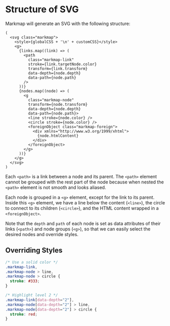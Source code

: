 # Structure of SVG

Markmap will generate an SVG with the following structure:

```tsx
(
  <svg class="markmap">
    <style>{globalCSS + '\n' + customCSS}</style>
    <g>
      {links.map((link) => (
        <path
          class="markmap-link"
          stroke={link.targetNode.color}
          transform={link.transform}
          data-depth={node.depth}
          data-path={node.path}
        />
      ))}
      {nodes.map((node) => (
        <g
          class="markmap-node"
          transform={node.transform}
          data-depth={node.depth}
          data-path={node.path}>
          <line stroke={node.color} />
          <circle stroke={node.color} />
          <foreignObject class="markmap-foreign">
            <div xmlns="http://www.w3.org/1999/xhtml">
              {node.htmlContent}
            </div>
          </foreignObject>
        </g>
      ))}
    </g>
  </svg>
)
```

Each `<path>` is a link between a node and its parent. The `<path>` element cannot be grouped with the rest part of the node because when nested the `<path>` element is not smooth and looks aliased.

Each node is grouped in a `<g>` element, except for the link to its parent. Inside this `<g>` element, we have a line below the content (`<line>`), the circle to connect to its children (`<circle>`), and the HTML content wrapped in a `<foreignObject>`.

Note that the `depth` and `path` of each node is set as data attributes of their links (`<path>`) and node groups (`<g>`), so that we can easily select the desired nodes and override styles.

## Overriding Styles

```css
/* Use a solid color */
.markmap-link,
.markmap-node > line,
.markmap-node > circle {
  stroke: #333;
}

/* Highlight level 2 */
.markmap-link[data-depth="2"],
.markmap-node[data-depth="2"] > line,
.markmap-node[data-depth="2"] > circle {
  stroke: red;
}
```

